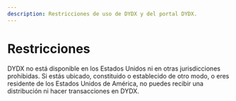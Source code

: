 ```yaml
---
description: Restricciones de uso de DYDX y del portal DYDX.
---
```


# Restricciones

DYDX no está disponible en los Estados Unidos ni en otras jurisdicciones prohibidas. Si estás ubicado, constituido o establecido de otro modo, o eres residente de los Estados Unidos de América, no puedes recibir una distribución ni hacer transacciones en DYDX.

